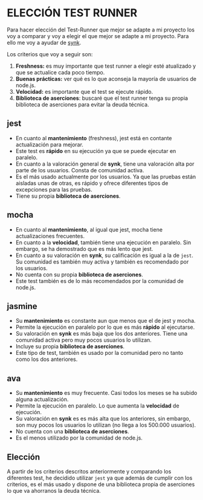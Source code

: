 # ELECCIÓN TEST RUNNER

Para hacer elección del Test-Runner que mejor se adapte a mi proyecto los voy a comparar y voy a elegir el que mejor se adapte a mi proyecto. Para ello me voy a ayudar de [synk](https://snyk.io/advisor/).

Los criterios que voy a seguir son:

1. **Freshness:** es muy importante que test runner a elegir esté atualizado y que se actualice cada poco tiempo.
2. **Buenas prácticas:** ver qué es lo que aconseja la mayoría de usuarios de node.js.
3. **Velocidad:** es importante que el test se ejecute rápido.
4. **Biblioteca de aserciones**: buscaré que el test runner tenga su propia biblioteca de aserciones para evitar la deuda técnica.


## jest

- En cuanto al **mantenimiento** (freshness), jest está en contante actualización para mejorar.
- Este test es **rápido** en su ejecución ya que se puede ejecutar en paralelo.
- En cuanto a la valoración general de **synk**, tiene una valoración alta por parte de los usuarios. Consta de comunidad activa.
- Es el más usado actualmente por los usuarios. Ya que las pruebas están aisladas unas de otras, es rápido y ofrece diferentes tipos de excepciones para las pruebas.
- Tiene su propia **biblioteca de aserciones**.

## mocha

- En cuanto al **mantenimiento**, al igual que jest, mocha tiene actualizaciones frecuentes.
- En cuanto a la **velocidad**, también tiene una ejecución en paralelo. Sin embargo, se ha demostrado que es más lento que jest.
- En cuanto a su valoración en **synk**, su calificación es igual a la de `jest`. Su comunidad es también muy activa y también es recomendado por los usuarios.
- No cuenta con su propia **biblioteca de aserciones**.
- Este test también es de lo más recomendados por la comunidad de node.js.

## jasmine

- Su **mantenimiento** es constante aun que menos que el de jest y mocha.
- Permite la ejecución en paralelo por lo que es más **rápido** al ejecutarse.
- Su valoración en **synk** es más baja que los dos anteriores. Tiene una comunidad activa pero muy pocos usuarios lo utilizan.
- Incluye su propia **biblioteca de aserciones**.
- Este tipo de test, también es usado por la comunidad pero no tanto como los dos anteriores.

## ava

- Su **mantenimiento** es muy frecuente. Casi todos los meses se ha subido alguna actualización.
- Permite la ejecución en paralelo. Lo que aumenta la **velocidad** de ejecución.
- Su valoración en **synk** es es más alta que los anteriores, sin embargo, son muy pocos los usuarios lo utilizan (no llega a los 500.000 usuarios).
- No cuenta con una **biblioteca de aserciones**.
- Es el menos utilizado por la comunidad de node.js.


## Elección

A partir de los criterios descritos anteriormente y comparando los diferentes test, he decidido utilizar `jest` ya que además de cumplir con los criterios, es el más usado y dispone de una biblioteca propia de aserciones lo que va ahorranos la deuda técnica.
